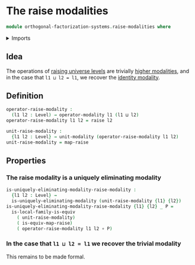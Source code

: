 # The raise modalities

```agda
module orthogonal-factorization-systems.raise-modalities where
```

<details><summary>Imports</summary>

```agda
open import foundation.functions
open import foundation.raising-universe-levels
open import foundation.universe-levels

open import orthogonal-factorization-systems.local-types
open import orthogonal-factorization-systems.modal-operators
open import orthogonal-factorization-systems.uniquely-eliminating-modalities
```

</details>

## Idea

The operations of
[raising universe levels](foundation.raising-universe-levels.md) are trivially
[higher modalities](orthogonal-factorization-systems.higher-modalities.md), and
in the case that `l1 ⊔ l2 = l1`, we recover the
[identity modality](orthogonal-factorization-systems.identity-modality.md).

## Definition

```agda
operator-raise-modality :
  (l1 l2 : Level) → operator-modality l1 (l1 ⊔ l2)
operator-raise-modality l1 l2 = raise l2

unit-raise-modality :
  {l1 l2 : Level} → unit-modality (operator-raise-modality l1 l2)
unit-raise-modality = map-raise
```

## Properties

### The raise modality is a uniquely eliminating modality

```agda
is-uniquely-eliminating-modality-raise-modality :
  {l1 l2 : Level} →
  is-uniquely-eliminating-modality (unit-raise-modality {l1} {l2})
is-uniquely-eliminating-modality-raise-modality {l1} {l2} _ P =
  is-local-family-is-equiv
    ( unit-raise-modality)
    ( is-equiv-map-raise)
    ( operator-raise-modality l1 l2 ∘ P)
```

### In the case that `l1 ⊔ l2 = l1` we recover the trivial modality

This remains to be made formal.
